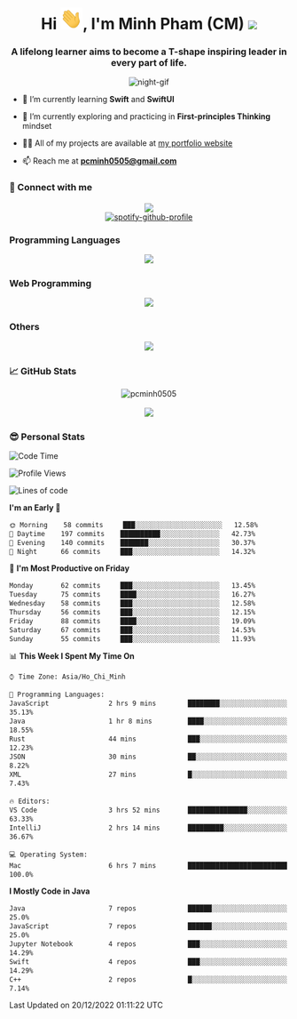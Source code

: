 <h1 align="center">Hi <img src="https://raw.githubusercontent.com/ABSphreak/ABSphreak/master/gifs/Hi.gif" width="40px" />, I'm Minh Pham (CM) <img src="https://media.giphy.com/media/1ynCEtlgMPAeNAqdnu/giphy.gif" width="20px" /> </h1>
<h3 align="center">A lifelong learner aims to become a T-shape inspiring leader in every part of life.</h3>

<p align="center">
  <img src="https://media.giphy.com/media/xUA7bdpLxQhsSQdyog/giphy.gif" alt="night-gif" height="200em"/>
</p>

- 🌱 I’m currently learning **Swift** and **SwiftUI**

- 🔭 I’m currently exploring and practicing in **First-principles Thinking** mindset

- 👨‍💻 All of my projects are available at [my portfolio website](https://pcminh0505.vercel.app/)

- 📫 Reach me at **pcminh0505@gmail.com**


<h3 align="left">🧬 Connect with me</h3>
<p align="center">
<a href="https://linkedin.com/in/pcminh0505" target="blank"><img align="center" src="https://img.shields.io/badge/linkedin-%230077B5.svg?style=for-the-badge&logo=linkedin&logoColor=white" /></a>
<br/>
<a href="https://spotify-github-profile.vercel.app/api/view?uid=217d5ndg2rakxarcnspwomj7q&redirect=true">
  <img height="350em" src="https://spotify-github-profile.vercel.app/api/view?uid=217d5ndg2rakxarcnspwomj7q&cover_image=true&theme=default&bar_color_cover=true" alt="spotify-github-profile" />
</a>
</p>

<h3 align="left">Programming Languages</h3>
<p align="center">
  <a href="https://skillicons.dev">
    <img src="https://skillicons.dev/icons?i=js,ts,go,py,java,swift,solidity,c,cpp" />
  </a>
</p>

<h3 align="left">Web Programming</h3>
<p align="center">
  <a href="https://skillicons.dev">
    <img src="https://skillicons.dev/icons?i=html,css,bootstrap,react,nextjs,graphql,spring,postgres,vercel" />
  </a>
</p>

<h3 align="left">Others</h3>
<p align="center">
  <a href="https://skillicons.dev">
    <img src="https://skillicons.dev/icons?i=tensorflow,figma,aws,firebase,gcp,vscode,visualstudio,androidstudio,arduino" />
  </a>
</p>

<h3 align="left">📈 GitHub Stats</h3>

<p align="center">
<img height="180em" src="https://github-readme-stats.vercel.app/api?username=pcminh0505&count_private=true&show_icons=true&include_all_commits=true&theme=ayu-mirage&show_icons=true&locale=en" alt="pcminh0505" />
<br/><br/>
<img src="https://github-profile-trophy.vercel.app/?username=pcminh0505&theme=onedark&rank=SECRET,SSS,SS,S,AAA,AA,A&column=3" />
</p>

<h3 align="left">😎 Personal Stats</h3>

<!--START_SECTION:waka-->
![Code Time](http://img.shields.io/badge/Code%20Time-606%20hrs%2013%20mins-blue)

![Profile Views](http://img.shields.io/badge/Profile%20Views-1-blue)

![Lines of code](https://img.shields.io/badge/From%20Hello%20World%20I%27ve%20Written-589%20Thousand%20lines%20of%20code-blue)

**I'm an Early 🐤** 

```text
🌞 Morning    58 commits     ███░░░░░░░░░░░░░░░░░░░░░░   12.58% 
🌆 Daytime    197 commits    ██████████░░░░░░░░░░░░░░░   42.73% 
🌃 Evening    140 commits    ███████░░░░░░░░░░░░░░░░░░   30.37% 
🌙 Night      66 commits     ███░░░░░░░░░░░░░░░░░░░░░░   14.32%

```
📅 **I'm Most Productive on Friday** 

```text
Monday       62 commits     ███░░░░░░░░░░░░░░░░░░░░░░   13.45% 
Tuesday      75 commits     ████░░░░░░░░░░░░░░░░░░░░░   16.27% 
Wednesday    58 commits     ███░░░░░░░░░░░░░░░░░░░░░░   12.58% 
Thursday     56 commits     ███░░░░░░░░░░░░░░░░░░░░░░   12.15% 
Friday       88 commits     ████░░░░░░░░░░░░░░░░░░░░░   19.09% 
Saturday     67 commits     ███░░░░░░░░░░░░░░░░░░░░░░   14.53% 
Sunday       55 commits     ███░░░░░░░░░░░░░░░░░░░░░░   11.93%

```


📊 **This Week I Spent My Time On** 

```text
⌚︎ Time Zone: Asia/Ho_Chi_Minh

💬 Programming Languages: 
JavaScript               2 hrs 9 mins        ████████░░░░░░░░░░░░░░░░░   35.13% 
Java                     1 hr 8 mins         ████░░░░░░░░░░░░░░░░░░░░░   18.55% 
Rust                     44 mins             ███░░░░░░░░░░░░░░░░░░░░░░   12.23% 
JSON                     30 mins             ██░░░░░░░░░░░░░░░░░░░░░░░   8.22% 
XML                      27 mins             █░░░░░░░░░░░░░░░░░░░░░░░░   7.43%

🔥 Editors: 
VS Code                  3 hrs 52 mins       ███████████████░░░░░░░░░░   63.33% 
IntelliJ                 2 hrs 14 mins       █████████░░░░░░░░░░░░░░░░   36.67%

💻 Operating System: 
Mac                      6 hrs 7 mins        █████████████████████████   100.0%

```

**I Mostly Code in Java** 

```text
Java                     7 repos             ██████░░░░░░░░░░░░░░░░░░░   25.0% 
JavaScript               7 repos             ██████░░░░░░░░░░░░░░░░░░░   25.0% 
Jupyter Notebook         4 repos             ███░░░░░░░░░░░░░░░░░░░░░░   14.29% 
Swift                    4 repos             ███░░░░░░░░░░░░░░░░░░░░░░   14.29% 
C++                      2 repos             █░░░░░░░░░░░░░░░░░░░░░░░░   7.14%

```



 Last Updated on 20/12/2022 01:11:22 UTC
<!--END_SECTION:waka-->

